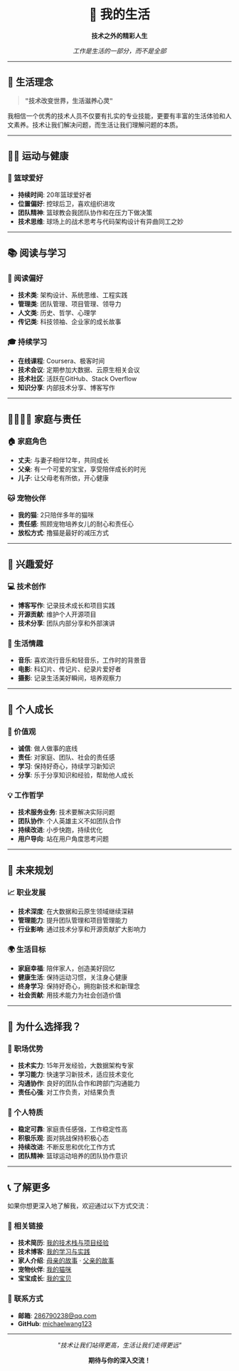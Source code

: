 
<div align="center">

# 🌟 我的生活

**技术之外的精彩人生**

*工作是生活的一部分，而不是全部*

</div>

---

## 🎯 生活理念

> **"技术改变世界，生活滋养心灵"**

我相信一个优秀的技术人员不仅要有扎实的专业技能，更要有丰富的生活体验和人文素养。技术让我们解决问题，而生活让我们理解问题的本质。

---

## 🏃‍♂️ 运动与健康

### 🏀 篮球爱好
- **持续时间**: 20年篮球爱好者
- **位置偏好**: 控球后卫，喜欢组织进攻
- **团队精神**: 篮球教会我团队协作和在压力下做决策
- **技术思维**: 球场上的战术思考与代码架构设计有异曲同工之妙

---

## 📚 阅读与学习

### 📖 阅读偏好
- **技术类**: 架构设计、系统思维、工程实践
- **管理类**: 团队管理、项目管理、领导力
- **人文类**: 历史、哲学、心理学
- **传记类**: 科技领袖、企业家的成长故事

### 🎓 持续学习
- **在线课程**: Coursera、极客时间
- **技术会议**: 定期参加大数据、云原生相关会议
- **技术社区**: 活跃在GitHub、Stack Overflow
- **知识分享**: 内部技术分享、博客写作

---

## 👨‍👩‍👧‍👦 家庭与责任

### 🏠 家庭角色
- **丈夫**: 与妻子相伴12年，共同成长
- **父亲**: 有一个可爱的宝宝，享受陪伴成长的时光
- **儿子**: 让父母老有所依，开心健康

### 🐱 宠物伙伴
- **我的猫**: 2只陪伴多年的猫咪
- **责任感**: 照顾宠物培养女儿的耐心和责任心
- **放松方式**: 撸猫是最好的减压方式

---

## 🎨 兴趣爱好

### 💻 技术创作
- **博客写作**: 记录技术成长和项目实践
- **开源贡献**: 维护个人开源项目
- **技术分享**: 团队内部分享和外部演讲

### 🎵 生活情趣
- **音乐**: 喜欢流行音乐和轻音乐，工作时的背景音
- **电影**: 科幻片、传记片、纪录片爱好者
- **摄影**: 记录生活美好瞬间，培养观察力

---

## 🌱 个人成长

### 🎯 价值观
- **诚信**: 做人做事的底线
- **责任**: 对家庭、团队、社会的责任感
- **学习**: 保持好奇心，持续学习新知识
- **分享**: 乐于分享知识和经验，帮助他人成长

### 💡 工作哲学
- **技术服务业务**: 技术要解决实际问题
- **团队协作**: 个人英雄主义不如团队合作
- **持续改进**: 小步快跑，持续优化
- **用户导向**: 站在用户角度思考问题

---

## 🚀 未来规划

### 📈 职业发展
- **技术深度**: 在大数据和云原生领域继续深耕
- **管理能力**: 提升团队管理和项目管理能力
- **行业影响**: 通过技术分享和开源贡献扩大影响力

### 🌍 生活目标
- **家庭幸福**: 陪伴家人，创造美好回忆
- **健康生活**: 保持运动习惯，关注身心健康
- **终身学习**: 保持好奇心，拥抱新技术和新理念
- **社会贡献**: 用技术能力为社会创造价值

---

## 🤝 为什么选择我？

### 💼 职场优势
- **技术实力**: 15年开发经验，大数据架构专家
- **学习能力**: 快速学习新技术，适应技术变化
- **沟通协作**: 良好的团队合作和跨部门沟通能力
- **责任心强**: 对工作负责，对结果负责

### 🌟 个人特质
- **稳定可靠**: 家庭责任感强，工作稳定性高
- **积极乐观**: 面对挑战保持积极心态
- **持续改进**: 不断反思和优化工作方式
- **团队精神**: 篮球运动培养的团队协作意识

---

## 📞 了解更多

如果你想更深入地了解我，欢迎通过以下方式交流：

### 🔗 相关链接
- **技术简历**: [我的技术栈与项目经验](/posts/myself/)
- **技术博客**: [我的学习与实践](/posts/myself/the_skill_learnd/)
- **家人介绍**: [母亲的故事](/posts/mother-biography/) · [父亲的故事](/posts/father-biography/)
- **宠物伙伴**: [我的猫咪](/posts/my-cat/)
- **宝宝成长**: [我的宝贝](/posts/my-baby/)

### 📧 联系方式
- **邮箱**: [286790238@qq.com](mailto:286790238@qq.com)
- **GitHub**: [michaelwang123](https://github.com/michaelwang123)

---

<div align="center">

*"技术让我们站得更高，生活让我们走得更远"*

**期待与你的深入交流！**

</div> 
